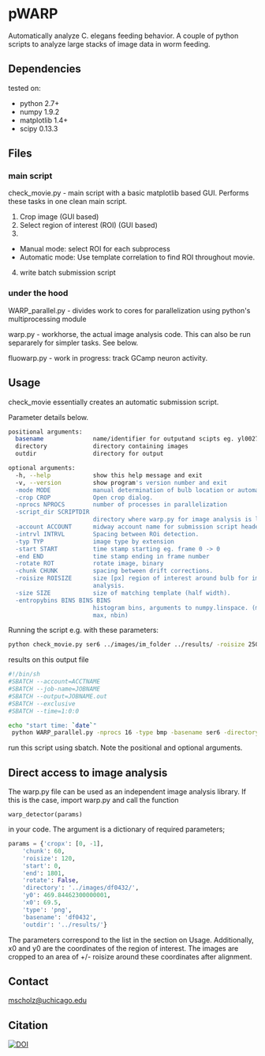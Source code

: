 # pWARP
Automatically analyze C. elegans feeding behavior. 
A couple of python scripts to analyze large stacks of image data in worm feeding. 

## Dependencies
tested on:

* python 2.7+
* numpy 1.9.2
* matplotlib 1.4+
* scipy 0.13.3

## Files
### main script
check_movie.py - main script with a basic matplotlib based GUI. Performs these tasks in one clean main script.

1. Crop image (GUI based)
2. Select region of interest (ROI)  (GUI based)
3. 
  * Manual mode: select ROI for each subprocess
  * Automatic mode: Use template correlation to find ROI throughout movie.
4. write batch submission script

### under the hood
WARP_parallel.py - divides work to cores for parallelization using python's multiprocessing module

warp.py - workhorse, the actual image analysis code. This can also be run separarely for simpler tasks. See below.

fluowarp.py - work in progress: track GCamp neuron activity.

## Usage

check_movie essentially creates an automatic submission script.

Parameter details below.

```bash
positional arguments:
  basename              name/identifier for outputand scipts eg. yl0027
  directory             directory containing images
  outdir                directory for output

optional arguments:
  -h, --help            show this help message and exit
  -v, --version         show program's version number and exit
  -mode MODE            manual determination of bulb location or automatic.
  -crop CROP            Open crop dialog.
  -nprocs NPROCS        number of processes in parallelization
  -script_dir SCRIPTDIR
                        directory where warp.py for image analysis is located
  -account ACCOUNT      midway account name for submission script header
  -intrvl INTRVL        Spacing between ROi detection.
  -typ TYP              image type by extension
  -start START          time stamp starting eg. frame 0 -> 0
  -end END              time stamp ending in frame number
  -rotate ROT           rotate image, binary
  -chunk CHUNK          spacing between drift corrections.
  -roisize ROISIZE      size [px] region of interest around bulb for image
                        analysis.
  -size SIZE            size of matching template (half width).
  -entropybins BINS BINS BINS
                        histogram bins, arguments to numpy.linspace. (min,
                        max, nbin)

```
Running the script e.g. with these parameters:
```bash
python check_movie.py ser6 ../images/im_folder ../results/ -roisize 250 -entropybins 0.06 0.5 30 -typ bmp
```
results on this output file

```bash
#!/bin/sh 
#SBATCH --account=ACCTNAME
#SBATCH --job-name=JOBNAME
#SBATCH --output=JOBNAME.out
#SBATCH --exclusive
#SBATCH --time=1:0:0

echo "start time: `date`"
 python WARP_parallel.py -nprocs 16 -type bmp -basename ser6 -directory "../images/im_folder" -roi_file "../results/roi_ser6"     -outdir "../results/" -cropx 5 65 -rotate False -chunk 60 -roisize 250 -entropybins 0.06 0.5 30.0 
```

run this script using sbatch. Note the positional and optional arguments.

## Direct access to image analysis
The warp.py file can be used as an independent image analysis library.
If this is the case, import warp.py and call the function
```
warp_detector(params)
```
in your code. The argument is a dictionary of required parameters;

```python
params = {'cropx': [0, -1], 
    'chunk': 60, 
    'roisize': 120, 
    'start': 0, 
    'end': 1801, 
    'rotate': False, 
    'directory': '../images/df0432/',
    'y0': 469.84462300000001,
    'x0': 69.5, 
    'type': 'png', 
    'basename': 'df0432',
    'outdir': '../results/'}
```
The parameters correspond to the list in the section on Usage.
Additionally, x0 and y0 are the coordinates of the region of interest. The images are cropped to an area of +/- roisize around these coordinates after alignment.

## Contact
mscholz@uchicago.edu

## Citation
[![DOI](https://zenodo.org/badge/doi/10.5281/zenodo.49982.svg)](http://dx.doi.org/10.5281/zenodo.49982)

